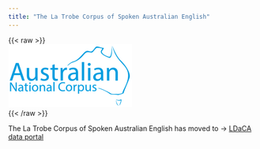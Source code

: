 ```yaml
---
title: "The La Trobe Corpus of Spoken Australian English"
---
```

{{< raw >}}
<br/>
<img src="/ausnc-logo_250px.png" title="AusNC Logo" class="home_image"/>
<br/>
{{< /raw >}}

The La Trobe Corpus of Spoken Australian English has moved to -> [LDaCA data portal](https://data.ldaca.edu.au/collection?id=arcp%3A%2F%2Fname%2Chdl10.26181~23089559&_crateId=arcp%3A%2F%2Fname%2Chdl10.26181~23089559)